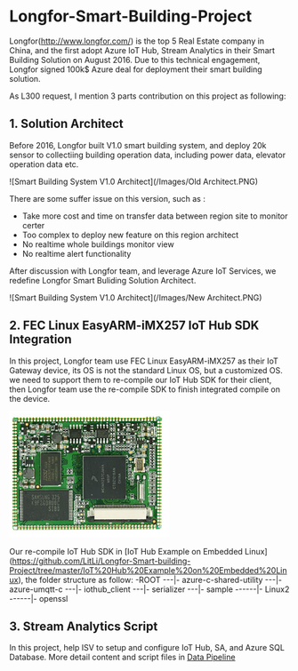 
# Longfor-Smart-Building-Project

Longfor(http://www.longfor.com/)
is the top 5 Real Estate company in China, and the first adopt Azure IoT Hub,
Stream Analytics in their Smart Building Solution on August 2016. Due to this technical
engagement, Longfor signed 100k$ Azure deal for deployment their smart building
solution. 

As L300 request, I mention 3 parts contribution on this project as following:
## 1. Solution Architect

Before 2016, Longfor built V1.0 smart building system, and deploy 20k sensor to collectiing building operation data, including power data, elevator operation data etc.

![Smart Building System V1.0 Architect](/Images/Old Architect.PNG)

There are some suffer issue on this version, such as :
- Take more cost and time on transfer data between region site to monitor certer
- Too complex to deploy new feature on this region architect
- No realtime whole buildings monitor view
- No realtime alert functionality

After discussion with Longfor team, and leverage Azure IoT Services, we redefine Longfor Smart Buliding Solution Architect. 

![Smart Building System V1.0 Architect](/Images/New Architect.PNG)

## 2. FEC Linux EasyARM-iMX257 IoT Hub SDK Integration

In this project, Longfor team use FEC Linux EasyARM-iMX257 as their IoT Gateway device, its OS is not the standard Linux OS, but a customized OS. we need to support them to re-compile our IoT Hub SDK for their client, then Longfor team use the re-compile SDK to finish integrated compile on the device. 

![FEC Linux EasyARM-iMX257](/Images/EasyARMiMX257.png)

Our re-compile IoT Hub SDK in [IoT Hub Example on Embedded Linux] (https://github.com/LitLi/Longfor-Smart-building-Project/tree/master/IoT%20Hub%20Example%20on%20Embedded%20Linux), the folder structure as follow:
 -ROOT
---|- azure-c-shared-utility
---|- azure-umqtt-c
---|- iothub_client
---|- serializer
---|- sample
------|- Linux2
------|- openssl

## 3. Stream Analytics Script

In this project, help ISV to setup and configure IoT
Hub, SA, and Azure SQL Database. More detail content and script files in [Data
Pipeline](https://github.com/LitLi/SmartVendingMachine-Project/tree/master/Data%20Pineline)
